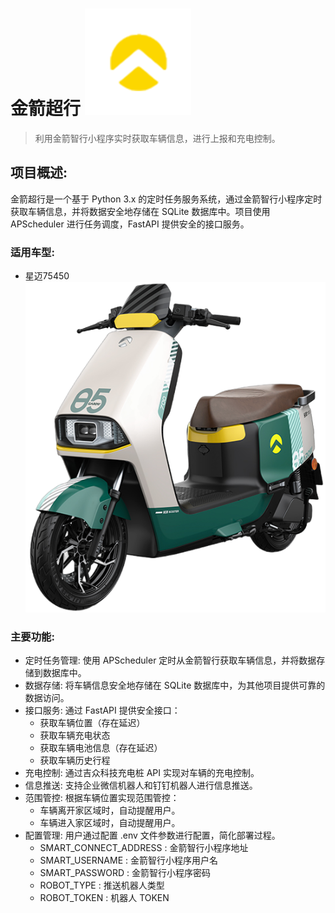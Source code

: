 
# 金箭超行  [![Jinjian](lqlogo.png)](#)
> 利用金箭智行小程序实时获取车辆信息，进行上报和充电控制。

## 项目概述:
金箭超行是一个基于 Python 3.x 的定时任务服务系统，通过金箭智行小程序定时获取车辆信息，并将数据安全地存储在 SQLite 数据库中。项目使用 APScheduler 进行任务调度，FastAPI 提供安全的接口服务。

### 适用车型:
- 星迈75450
![星迈75450](start75450.png)

### 主要功能:
- 定时任务管理: 使用 APScheduler 定时从金箭智行获取车辆信息，并将数据存储到数据库中。
- 数据存储: 将车辆信息安全地存储在 SQLite 数据库中，为其他项目提供可靠的数据访问。
- 接口服务: 通过 FastAPI 提供安全接口：
  - 获取车辆位置（存在延迟）
  - 获取车辆充电状态
  - 获取车辆电池信息（存在延迟）
  - 获取车辆历史行程
- 充电控制: 通过吉众科技充电桩 API 实现对车辆的充电控制。
- 信息推送: 支持企业微信机器人和钉钉机器人进行信息推送。
- 范围管控: 根据车辆位置实现范围管控：
  - 车辆离开家区域时，自动提醒用户。
  - 车辆进入家区域时，自动提醒用户。
- 配置管理: 用户通过配置 .env 文件参数进行配置，简化部署过程。
  - SMART_CONNECT_ADDRESS : 金箭智行小程序地址
  - SMART_USERNAME : 金箭智行小程序用户名
  - SMART_PASSWORD : 金箭智行小程序密码
  - ROBOT_TYPE : 推送机器人类型
  - ROBOT_TOKEN : 机器人 TOKEN